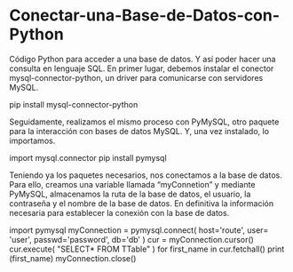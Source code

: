 # Conectar-una-Base-de-Datos-con-Python
Código Python para acceder a una base de datos. Y así poder hacer una consulta en lenguaje SQL. En primer lugar, debemos instalar el conector mysql-connector-python, un driver para comunicarse con servidores MySQL.

pip install mysql-connector-python

Seguidamente, realizamos el mismo proceso con PyMySQL, otro paquete para la interacción con bases de datos MySQL. Y, una vez instalado, lo importamos.

import mysql.connector pip install pymysql

Teniendo ya los paquetes necesarios, nos conectamos a la base de datos. Para ello, creamos una variable llamada “myConnetion” y mediante PyMySQL, almacenamos la ruta de la base de datos, el usuario, la contraseña y el nombre de la base de datos. En definitiva la información necesaria para establecer la conexión con la base de datos.

import pymysql myConnection = pymysql.connect( host='route', user= 'user', passwd='password', db='db' )
cur = myConnection.cursor() 
cur.execute( "SELECT* FROM TTable" ) for first_name in cur.fetchall()
print (first_name) 
myConnection.close()

